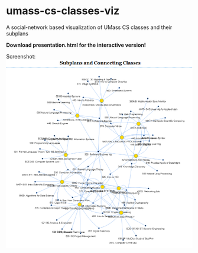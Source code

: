 # umass-cs-classes-viz
A social-network based visualization of UMass CS classes and their subplans

**Download presentation.html for the interactive version!**

Screenshot:
![alt tag](https://raw.githubusercontent.com/bwaters34/umass-cs-classes-viz/master/screenshot2.png)

